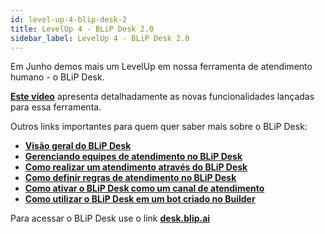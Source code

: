 ```yaml
---
id: level-up-4-blip-desk-2
title: LevelUp 4 - BLiP Desk 2.0
sidebar_label: LevelUp 4 - BLiP Desk 2.0
---
```


Em Junho demos mais um LevelUp em nossa ferramenta de atendimento humano - o BLiP Desk.

[**Este vídeo**](https://www.facebook.com/blip.messaging/videos/1948864555144475/) apresenta detalhadamente as novas funcionalidades lançadas para essa ferramenta.

Outros links importantes para quem quer saber mais sobre o BLiP Desk:

* [**Visão geral do BLiP Desk**](/docs/helpdesk/visao-geral-desk)
* [**Gerenciando equipes de atendimento no BLiP Desk**](/docs/helpdesk/gerenciamento-equipes)
* [**Como realizar um atendimento através do BLiP Desk**](/docs/helpdesk/como-realizar-um-atendimento-atraves-do-blip-desk)
* [**Como definir regras de atendimento no BLiP Desk**](/docs/helpdesk/como-definir-regras-atendimento)
* [**Como ativar o BLiP Desk como um canal de atendimento**](/docs/helpdesk/como-ativar-blip-desk-canal)
* [**Como utilizar o BLiP Desk em um bot criado no Builder**](/docs/builder/o-que-e-um-bloco-de-atendimento)

Para acessar o BLiP Desk use o link [**desk.blip.ai**](https://desk.blip.ai)